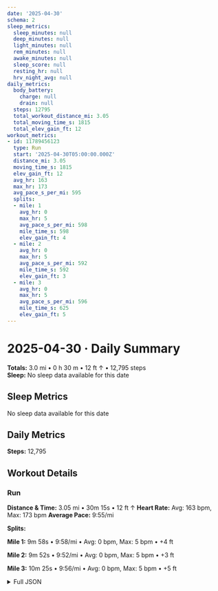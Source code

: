 ```yaml
---
date: '2025-04-30'
schema: 2
sleep_metrics:
  sleep_minutes: null
  deep_minutes: null
  light_minutes: null
  rem_minutes: null
  awake_minutes: null
  sleep_score: null
  resting_hr: null
  hrv_night_avg: null
daily_metrics:
  body_battery:
    charge: null
    drain: null
  steps: 12795
  total_workout_distance_mi: 3.05
  total_moving_time_s: 1815
  total_elev_gain_ft: 12
workout_metrics:
- id: 11789456123
  type: Run
  start: '2025-04-30T05:00:00.000Z'
  distance_mi: 3.05
  moving_time_s: 1815
  elev_gain_ft: 12
  avg_hr: 163
  max_hr: 173
  avg_pace_s_per_mi: 595
  splits:
  - mile: 1
    avg_hr: 0
    max_hr: 5
    avg_pace_s_per_mi: 598
    mile_time_s: 598
    elev_gain_ft: 4
  - mile: 2
    avg_hr: 0
    max_hr: 5
    avg_pace_s_per_mi: 592
    mile_time_s: 592
    elev_gain_ft: 3
  - mile: 3
    avg_hr: 0
    max_hr: 5
    avg_pace_s_per_mi: 596
    mile_time_s: 625
    elev_gain_ft: 5
---
```

# 2025-04-30 · Daily Summary
**Totals:** 3.0 mi • 0 h 30 m • 12 ft ↑ • 12,795 steps  
**Sleep:** No sleep data available for this date

## Sleep Metrics
No sleep data available for this date

## Daily Metrics
**Steps:** 12,795

## Workout Details
### Run
**Distance & Time:** 3.05 mi • 30m 15s • 12 ft ↑
**Heart Rate:** Avg: 163 bpm, Max: 173 bpm
**Average Pace:** 9:55/mi

**Splits:**

**Mile 1:** 9m 58s • 9:58/mi • Avg: 0 bpm, Max: 5 bpm • +4 ft

**Mile 2:** 9m 52s • 9:52/mi • Avg: 0 bpm, Max: 5 bpm • +3 ft

**Mile 3:** 10m 25s • 9:56/mi • Avg: 0 bpm, Max: 5 bpm • +5 ft



<details>
<summary>Full JSON</summary>

```json
{
  "date": "2025-04-30",
  "schema": 2,
  "sleep_metrics": {
    "sleep_minutes": null,
    "deep_minutes": null,
    "light_minutes": null,
    "rem_minutes": null,
    "awake_minutes": null,
    "sleep_score": null,
    "resting_hr": null,
    "hrv_night_avg": null
  },
  "daily_metrics": {
    "body_battery": {
      "charge": null,
      "drain": null
    },
    "steps": 12795,
    "total_workout_distance_mi": 3.05,
    "total_moving_time_s": 1815,
    "total_elev_gain_ft": 12
  },
  "workout_metrics": [
    {
      "id": 11789456123,
      "type": "Run",
      "start": "2025-04-30T05:00:00.000Z",
      "distance_mi": 3.05,
      "moving_time_s": 1815,
      "elev_gain_ft": 12,
      "avg_hr": 163,
      "max_hr": 173,
      "avg_pace_s_per_mi": 595,
      "splits": [
        {
          "mile": 1,
          "avg_hr": 0,
          "max_hr": 5,
          "avg_pace_s_per_mi": 598,
          "mile_time_s": 598,
          "elev_gain_ft": 4
        },
        {
          "mile": 2,
          "avg_hr": 0,
          "max_hr": 5,
          "avg_pace_s_per_mi": 592,
          "mile_time_s": 592,
          "elev_gain_ft": 3
        },
        {
          "mile": 3,
          "avg_hr": 0,
          "max_hr": 5,
          "avg_pace_s_per_mi": 596,
          "mile_time_s": 625,
          "elev_gain_ft": 5
        }
      ]
    }
  ]
}
```
</details>
